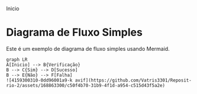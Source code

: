 Inicio
# Diagrama de Fluxo Simples
 
Este é um exemplo de diagrama de fluxo simples usando Mermaid.
 
```mermaid
graph LR
A[Inicio] --> B{Verificação}
B --> C{Sim} --> D[Sucesso]
B --> E{Não} --> F[Falha]
![4159300310-0dd96001a9-k avif](https://github.com/Vatris3301/Reposit-rio-2/assets/168863300/c50f4b70-31b9-4f1d-a954-c515d43f5a2e)

